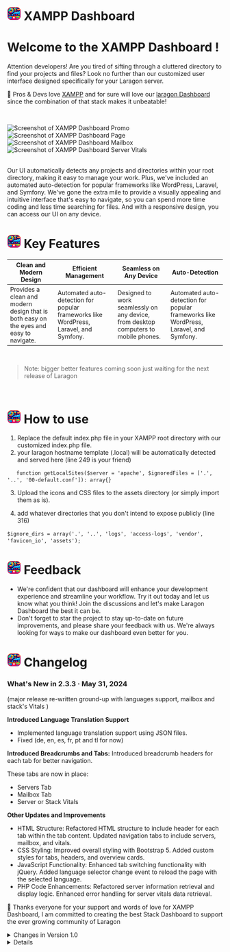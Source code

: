 # ![Screenshot of XAMPP XAMPP Logo](assets/favicon/favicon-32x32.png)  XAMPP Dashboard  

# Welcome to the XAMPP Dashboard ! 

Attention developers!
Are you tired of sifting through a cluttered directory to find your projects and files? Look no further than our customized user interface designed specifically for your Laragon server.


🚀 Pros & Devs love [XAMPP](https://apachefriends.org) and for sure will love our [laragon Dashboard](https://github.com/LebToki/xampp-Dashboard) since the combination of that stack makes it unbeatable!

<br>

![Screenshot of XAMPP Dashboard Promo ](assets/LaragonDash.jpg)
![Screenshot of XAMPP Dashboard Page](assets/01-Dashboard.png)
![Screenshot of XAMPP Dashboard Mailbox](assets/02-MailBox.png)
![Screenshot of XAMPP Dashboard Server Vitals](assets/03-Server-Vitals.png)

<br>
Our UI automatically detects any projects and directories within your root directory, making it easy to manage your work. Plus, we've included an automated auto-detection for popular frameworks like WordPress, Laravel, and Symfony. We've gone the extra mile to provide a visually appealing and intuitive interface that's easy to navigate, so you can spend more time coding and less time searching for files. And with a responsive design, you can access our UI on any device.

# ![Screenshot of Laragon Dashboard Logo](assets/favicon/favicon-32x32.png)  Key Features

| Clean and Modern Design | Efficient Management |   Seamless on Any Device | Auto-Detection |  
|--------------------------------------------------------------------------------------------------------------|-------------------------------------------------------------------------------------------------------------------------|----------------------------------------------------------------------------------------------------------------------|------------------------------------------------------------------------------------------------------------------------|
| Provides a clean and modern design that is both easy on the eyes and easy to navigate. | Automated auto-detection for popular frameworks like WordPress, Laravel, and Symfony. | Designed to work seamlessly on any device, from desktop computers to mobile phones.   | Automated auto-detection for popular frameworks like WordPress, Laravel, and Symfony.                                     

<br>

> Note: bigger better features coming soon just waiting for the next release of Laragon

<br>

# ![Screenshot of XAMPP Dashboard Logo](assets/favicon/favicon-32x32.png)  How to use

1. Replace the default index.php file in your XAMPP root directory with our customized index.php file.
2. your laragon hostname template (.local) will be automatically detected and served here (line 249 is your friend)

```[php]
   function getLocalSites($server = 'apache', $ignoredFiles = ['.', '..', '00-default.conf']): array{}
```

3. Upload the icons and CSS files to the assets directory (or simply import them as is).

4. add whatever directories that you don't intend to expose publicly (line 316)

```[php]
$ignore_dirs = array('.', '..', 'logs', 'access-logs', 'vendor', 'favicon_io', 'assets');
```

# ![Screenshot of XAMPP Dashboard Logo](assets/favicon/favicon-32x32.png)  Feedback
- We're confident that our dashboard will enhance your development experience and streamline your workflow. Try it out today and let us know what you think! Join the discussions and let's make Laragon Dashboard the best it can be.
- Don't forget to star the project to stay up-to-date on future improvements, and please share your feedback with us. We're always looking for ways to make our dashboard even better for you.

# ![Screenshot of XAMPP Dashboard Logo](assets/favicon/favicon-32x32.png)  Changelog
### What's New in 2.3.3 · May 31, 2024 
(major release re-written ground-up with languages support, mailbox and stack's Vitals )

**Introduced Language Translation Support**
- Implemented language translation support using JSON files.
- Fixed (de, en, es, fr, pt and tl for now)

**Introduced Breadcrumbs and Tabs:**
Introduced breadcrumb headers for each tab for better navigation.

These tabs are now in place:
- Servers Tab
- Mailbox Tab
- Server or Stack Vitals

**Other Updates and Improvements**

- HTML Structure:
Refactored HTML structure to include header for each tab within the tab content.
Updated navigation tabs to include servers, mailbox, and vitals.
- CSS Styling:
Improved overall styling with Bootstrap 5.
Added custom styles for tabs, headers, and overview cards.
- JavaScript Functionality:
Enhanced tab switching functionality with jQuery.
Added language selector change event to reload the page with the selected language.
- PHP Code Enhancements:
Refactored server information retrieval and display logic.
Enhanced error handling for server vitals data retrieval.

📢️ Thanks everyone for your support and words of love for XAMPP Dashboard, I am committed to creating the best Stack Dashboard to support the ever growing community of Laragon



<details>
<summary>Changes in Version 1.0</summary>

- Improved Error Handling and Security:
- Enhanced handleQueryParameter function with input validation and escaping of outputs to prevent XSS attacks.

**Updates and Enhancements:**
- Improved getServerExtensions function to handle Apache modules correctly.
- Updated getPhpVersion function to retrieve the latest PHP version from the official PHP website.
- Improved getSQLVersion function to handle MySQL version retrieval correctly.
- Enhanced getLocalSites function to ignore specific directories and files.
- Updated renderLinks function to prevent XSS attacks.
- Improved getSiteDir function to handle server software detection correctly.
- Removed the check for wp-admin when detecting Laravel.
- Removed the "Admin" link from the HTML output for Laravel applications.
</details>

<details>



For full details and former releases, check out the [changelog](changelog.md).


<br/>
And don't worry, we've taken care of cleaning up all PHP calls, providing error responses, and removing redundant codes.

This is good enough to be the official index page of XAMPP to replace the vanilla XAMPP server index page, and offers several key features that make it an essential tool for developers:

Stay ahead of the curve with Laragon Dashboard and connect with me and with the other contributors of the XAMPP Dashboard project. We now support language files so feel free to contribute and send us your translations to include them in the next upcoming releases.

We're confident that our dashboard will enhance your development experience and streamline your workflow. Try it out today and let us know what you think!

Don't forget to star the project to stay up-to-date on future improvements, and please share your feedback with us. We're always looking for ways to make our index page even better for you.

<br/>

# ![Screenshot of XAMPP Dashboard Logo](assets/favicon/favicon-32x32.png)  Get Involved

Whether you're a developer, system integrator, or enterprise user, you can trust that we did everything possible to make it as smooth and easy as 1,2,3 to set up our XAMPP Dashboard.

- [ ] ⭐ **Give us a star** on GitHub 👆
- [ ] ⭐ **Fork the project** on GitHub and contribute👆
- [ ] 🚀 **Do you like to code**? You're more than welcome to contribute [_Join the Discussions!_](https://github.com/LebToki/xampp-Dashboard/discussions) 
- [ ] 💡 Got a feature suggestion? [_Add your roadmap ideas_](https://github.com/LebToki/xampp-Dashboard/issues)

<br/>

This project is licensed under the Attribution License.
<p xmlns:cc="http://creativecommons.org/ns#" >This work by <a rel="cc:attributionURL dct:creator" property="cc:attributionName" href="https://2tinteractive.com">Tarek Tarabichi</a> is licensed under <a href="http://creativecommons.org/licenses/by/4.0/?ref=chooser-v1" target="_blank" rel="license noopener noreferrer" style="display:inline-block;">CC BY 4.0<img style="height:22px!important;margin-left:3px;vertical-align:text-bottom;" src="https://mirrors.creativecommons.org/presskit/icons/cc.svg?ref=chooser-v1"><img style="height:22px!important;margin-left:3px;vertical-align:text-bottom;" src="https://mirrors.creativecommons.org/presskit/icons/by.svg?ref=chooser-v1"></a></p>


2023-2024 · Tarek Tarabichi [2tinteractive.com](https://2tinteractive.com) · Made with 💙
